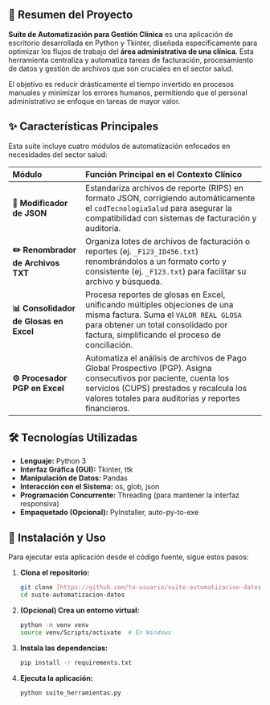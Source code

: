## 📜 Resumen del Proyecto

**Suite de Automatización para Gestión Clínica** es una aplicación de escritorio desarrollada en Python y Tkinter, diseñada específicamente para optimizar los flujos de trabajo del **área administrativa de una clínica**. Esta herramienta centraliza y automatiza tareas de facturación, procesamiento de datos y gestión de archivos que son cruciales en el sector salud.

El objetivo es reducir drásticamente el tiempo invertido en procesos manuales y minimizar los errores humanos, permitiendo que el personal administrativo se enfoque en tareas de mayor valor.

## ✨ Características Principales

Esta suite incluye cuatro módulos de automatización enfocados en necesidades del sector salud:

| Módulo | Función Principal en el Contexto Clínico |
| :--- | :--- |
| **📄 Modificador de JSON** | Estandariza archivos de reporte (RIPS) en formato JSON, corrigiendo automáticamente el `codTecnologiaSalud` para asegurar la compatibilidad con sistemas de facturación y auditoría. |
| **✏️ Renombrador de Archivos TXT** | Organiza lotes de archivos de facturación o reportes (ej. `_F123_ID456.txt`) renombrándolos a un formato corto y consistente (ej. `_F123.txt`) para facilitar su archivo y búsqueda. |
| **📊 Consolidador de Glosas en Excel** | Procesa reportes de glosas en Excel, unificando múltiples objeciones de una misma factura. Suma el `VALOR REAL GLOSA` para obtener un total consolidado por factura, simplificando el proceso de conciliación. |
| **⚙️ Procesador PGP en Excel** | Automatiza el análisis de archivos de Pago Global Prospectivo (PGP). Asigna consecutivos por paciente, cuenta los servicios (CUPS) prestados y recalcula los valores totales para auditorías y reportes financieros. |

## 🛠️ Tecnologías Utilizadas

* **Lenguaje:** Python 3
* **Interfaz Gráfica (GUI):** Tkinter, ttk
* **Manipulación de Datos:** Pandas
* **Interacción con el Sistema:** os, glob, json
* **Programación Concurrente:** Threading (para mantener la interfaz responsiva)
* **Empaquetado (Opcional):** PyInstaller, auto-py-to-exe

## 🚀 Instalación y Uso

Para ejecutar esta aplicación desde el código fuente, sigue estos pasos:

1.  **Clona el repositorio:**
    ```bash
    git clone [https://github.com/tu-usuario/suite-automatizacion-datos.git](https://github.com/tu-usuario/suite-automatizacion-datos.git)
    cd suite-automatizacion-datos
    ```

2.  **(Opcional) Crea un entorno virtual:**
    ```bash
    python -m venv venv
    source venv/Scripts/activate  # En Windows
    ```

3.  **Instala las dependencias:**
    ```bash
    pip install -r requirements.txt
    ```

4.  **Ejecuta la aplicación:**
    ```bash
    python suite_herramientas.py
    ```
